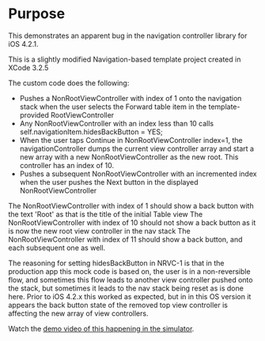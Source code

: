Purpose
=======

This demonstrates an apparent bug in the navigation controller library for iOS 4.2.1.

This is a slightly modified Navigation-based template project created in XCode 3.2.5

The custom code does the following:
-  Pushes a NonRootViewController with index of 1 onto the navigation stack when the user selects the Forward table item in the template-provided RootViewController
-  Any NonRootViewController with an index less than 10 calls self.navigationItem.hidesBackButton = YES;
-  When the user taps Continue in NonRootViewController index=1, the navigationController dumps the current view controller array and start a new array with a new NonRootViewController as the new root. This controller has an index of 10.
-  Pushes a subsequent NonRootViewController with an incremented index when the user pushes the Next button in the displayed NonRootViewController

The NonRootViewController with index of 1 should show a back button with the text 'Root' as that is the title of the initial Table view
The NonRootViewController with index of 10 should not show a back button as it is now the new root view controller in the nav stack
The NonRootViewController with index of 11 should show a back button, and each subsequent one as well.

The reasoning for setting hidesBackButton in NRVC-1 is that in the production app this mock code is based on, the user is in a non-reversible flow, and sometimes this flow leads to another view controller pushed onto the stack, but sometimes it leads to the nav stack being reset as is done here. Prior to iOS 4.2.x this worked as expected, but in in this OS version it appears the back button state of the removed top view controller is affecting the new array of view controllers.

Watch the [demo video of this happening in the simulator](http://vimeo.com/19150735).

